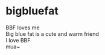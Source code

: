# bigbluefat
BBF loves me <br />
Big blue fat is a cute and warm friend <br />
I love BBF <br />
mua~
